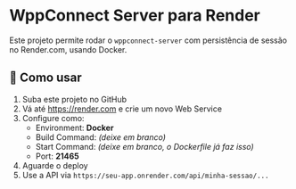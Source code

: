 # WppConnect Server para Render

Este projeto permite rodar o `wppconnect-server` com persistência de sessão no Render.com, usando Docker.

## 🚀 Como usar

1. Suba este projeto no GitHub
2. Vá até https://render.com e crie um novo Web Service
3. Configure como:
   - Environment: **Docker**
   - Build Command: *(deixe em branco)*
   - Start Command: *(deixe em branco, o Dockerfile já faz isso)*
   - Port: **21465**
4. Aguarde o deploy
5. Use a API via `https://seu-app.onrender.com/api/minha-sessao/...`

